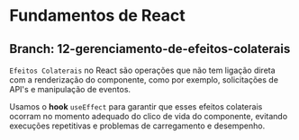 # Fundamentos de React

## Branch: 12-gerenciamento-de-efeitos-colaterais

`Efeitos Colaterais` no React são operações que não tem ligação direta com a renderização do componente, como por exemplo, solicitações de API's e manipulação de eventos.

Usamos o **hook** `useEffect` para garantir que esses efeitos colaterais ocorram no momento adequado do clico de vida do componente, evitando execuções repetitivas e problemas de carregamento e desempenho.
